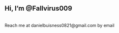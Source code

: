 ## Hi, I’m @Fallvirus009
</br>
Reach me at danielbuisness0821@gmail.com by email </br>

<!---
Fallvirus009/Fallvirus009 is a ✨ special ✨ repository because its `README.md` (this file) appears on your GitHub profile.
You can click the Preview link to take a look at your changes.
--->
